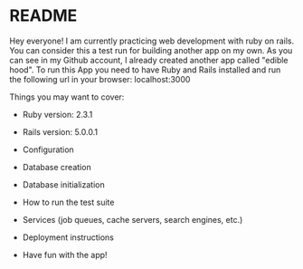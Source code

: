 # README

Hey everyone!
I am currently practicing web development with ruby on rails. You can consider this a test run for building another app on my own. As you can see in my Github account, I already created another app called "edible hood". 
To run this App you need to have Ruby and Rails installed and run the following url in your browser: localhost:3000


Things you may want to cover:

* Ruby version: 2.3.1 

* Rails version: 5.0.0.1

* Configuration

* Database creation

* Database initialization

* How to run the test suite

* Services (job queues, cache servers, search engines, etc.)

* Deployment instructions

* Have fun with the app!
